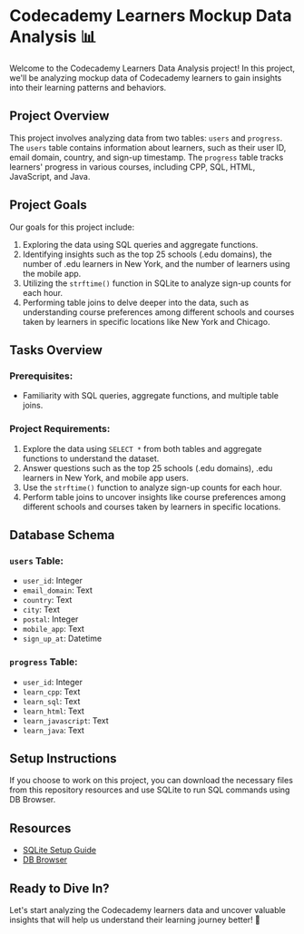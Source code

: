 # Codecademy Learners Mockup Data Analysis 📊

Welcome to the Codecademy Learners Data Analysis project! In this project, we'll be analyzing mockup data of Codecademy learners to gain insights into their learning patterns and behaviors.

## Project Overview
This project involves analyzing data from two tables: `users` and `progress`. The `users` table contains information about learners, such as their user ID, email domain, country, and sign-up timestamp. The `progress` table tracks learners' progress in various courses, including CPP, SQL, HTML, JavaScript, and Java.

## Project Goals
Our goals for this project include:

1. Exploring the data using SQL queries and aggregate functions.
2. Identifying insights such as the top 25 schools (.edu domains), the number of .edu learners in New York, and the number of learners using the mobile app.
3. Utilizing the `strftime()` function in SQLite to analyze sign-up counts for each hour.
4. Performing table joins to delve deeper into the data, such as understanding course preferences among different schools and courses taken by learners in specific locations like New York and Chicago.

## Tasks Overview
### Prerequisites:
- Familiarity with SQL queries, aggregate functions, and multiple table joins.

### Project Requirements:
1. Explore the data using `SELECT *` from both tables and aggregate functions to understand the dataset.
2. Answer questions such as the top 25 schools (.edu domains), .edu learners in New York, and mobile app users.
3. Use the `strftime()` function to analyze sign-up counts for each hour.
4. Perform table joins to uncover insights like course preferences among different schools and courses taken by learners in specific locations.
   
## Database Schema
### `users` Table:
- `user_id`: Integer
- `email_domain`: Text
- `country`: Text
- `city`: Text
- `postal`: Integer
- `mobile_app`: Text
- `sign_up_at`: Datetime

### `progress` Table:
- `user_id`: Integer
- `learn_cpp`: Text
- `learn_sql`: Text
- `learn_html`: Text
- `learn_javascript`: Text
- `learn_java`: Text
  
## Setup Instructions
If you choose to work on this project, you can download the necessary files from this repository resources and use SQLite to run SQL commands using DB Browser.

## Resources
- [SQLite Setup Guide](https://www.codecademy.com/article/what-is-sqlite)
- [DB Browser](https://www.codecademy.com/article/setting-up-db-browser)

## Ready to Dive In?
Let's start analyzing the Codecademy learners data and uncover valuable insights that will help us understand their learning journey better! 🚀
